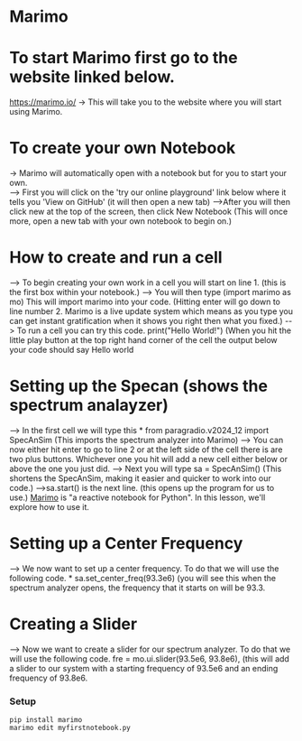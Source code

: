 # Marimo

# To start Marimo first go to the website linked below.
 https://marimo.io/
 -> This will take you to the website where you will start using Marimo.

# To create your own Notebook
-> Marimo will automatically open with a notebook but for you to start your own.  
--> First you will click on the 'try our online playground' link below where it tells you 'View on GitHub'
(it will then open a new tab)
-->After you will then click new at the top of the screen, then click New Notebook
(This will once more, open a new tab with your own notebook to begin on.)

# How to create and run a cell
--> To begin creating your own work in a cell you will start on line 1.
(this is the first box within your notebook.)
--> You will then type (import marimo as mo)  This will import marimo into your code.
(Hitting enter will go down to line number 2. Marimo is a live update system which means as you type you can get instant gratification when it shows you right then what you fixed.)
--> To run a cell you can try this code.  print("Hello World!")
(When you hit the little play button at the top right hand corner of the cell the output below your code should say Hello world

# Setting up the Specan (shows the spectrum analayzer)
--> In the first cell we will type this * from paragradio.v2024_12 import SpecAnSim
(This imports the spectrum analyzer into Marimo)
--> You can now either hit enter to go to line 2 or at the left side of the cell there is are two plus buttons.  Whichever one you hit will add a new cell either  below or above the one you just did.
--> Next you will type sa = SpecAnSim() 
(This shortens the SpecAnSim, making it easier and quicker to work into our code.)
-->sa.start() is the next line. 
(this opens up the program for us to use.)
[Marimo](https://marimo.io/) is "a reactive notebook for Python". In this lesson, we'll explore how to use it.

# Setting up a Center Frequency
--> We now want to set up a center frequency.  To do that we will use the following code.  * sa.set_center_freq(93.3e6) 
(you will see this when the spectrum analyzer opens, the frequency that it starts on will be 93.3.

# Creating a Slider
--> Now we want to create a slider for our spectrum analyzer.  To do that we will use the following code. fre = mo.ui.slider(93.5e6, 93.8e6),
(this will add a slider to our system with a starting frequency of 93.5e6 and an ending frequency of 93.8e6.

### Setup

```
pip install marimo
marimo edit myfirstnotebook.py
```

<!--
PapaB (lead)   TS   CM
Rough draft by 9 am Mon & discuss together?
Topics...
- How to create a notebook
- How to create & run a cell
- Demo of slider
- Demo of using slider.value
- Demo of radio buttons
- Demo of using radio.value
- Maybe 5 or so exercises to reinforce understanding
  - Examples:
    - two sliders: one for length of rectangle, one for width. Display area.
    - radio button to choose "small", "med", "large". Display "That would be ____ t-shirts" (25, 50, 100)
    - 
-->

